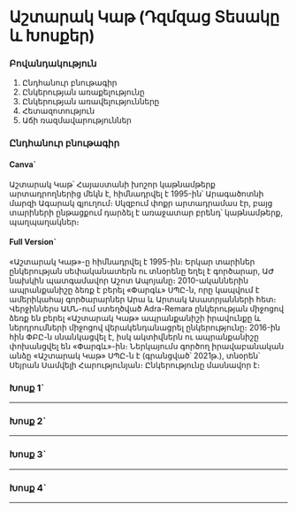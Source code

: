 # Աշտարակ Կաթ (Դզմզաց Տեսակը և Խոսքեր)

### Բովանդակություն

1. Ընդհանուր բնութագիր
2. Ընկերության առաքելությունը
3. Ընկերության առավելությունները
4. Հետազոտություն
5. Աճի ռազմավարություններ

### Ընդհանուր բնութագիր

#### Canva`

Աշտարակ Կաթ՝ Հայաստանի խոշոր կաթնամթերք արտադրողներից մեկն է, հիմնադրվել է 1995-ին՝ Արագածոտնի մարզի Ագարակ գյուղում։ Սկզբում փոքր արտադրամաս էր, բայց տարիների ընթացքում դարձել է առաջատար բրենդ՝ կաթնամթերք, պաղպաղակներ։

#### Full Version`

«Աշտարակ Կաթ»-ը հիմնադրվել է 1995-ին։ Երկար տարիներ ընկերության սեփականատերն ու տնօրենը եղել է գործարար, ԱԺ նախկին պատգամավոր Աշոտ Ապոյանը։ 2010-ականներին ապրանքանիշը ձեռք է բերել «Փարգև» ՍՊԸ-ն, որը կապվում է ամերիկահայ գործարարներ Արա և Արտակ Ասատրյանների հետ։ Վերջիններս ԱՄՆ-ում ստեղծված Adra-Remara ընկերության միջոցով ձեռք են բերել «Աշտարակ Կաթ» ապրանքանիշի իրավունքը և ներդրումների միջոցով վերակենդանացրել ընկերությունը։ 2016-ին հին ՓԲԸ-ն սնանկացվել է, իսկ ակտիվներն ու ապրանքանիշը փոխանցվել են «Փարգև»-ին։ Ներկայումս գործող իրավաբանական անձը «Աշտարակ Կաթ» ՍՊԸ-ն է (գրանցված՝ 2021թ.), տնօրեն՝ Սեյրան Սամվելի Հարությունյան։ Ընկերությունը մասնավոր է։

### Խոսք 1`
---

### Խոսք 2`
---

### Խոսք 3`
---

### Խոսք 4`
---
